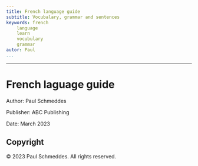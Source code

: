 ```yaml
---
title: French language guide
subtitle: Vocubalary, grammar and sentences
keywords: french
    language
    learn
    vocubulary
    grammar
autor: Paul 
...
```

---

# French laguage guide

Author: Paul Schmeddes

Publisher: ABC Publishing

Date: March 2023

## Copyright

© 2023 Paul Schmeddes. All rights reserved.
